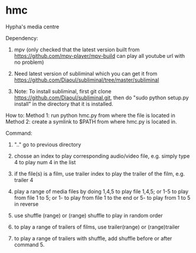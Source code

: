 # hmc
Hypha's media centre

Dependency:
1. mpv (only checked that the latest version built from https://github.com/mpv-player/mpv-build can play all youtube url with no problem)

2. Need latest version of subliminal which you can get it from https://github.com/Diaoul/subliminal/tree/master/subliminal
3. Note: To install subliminal,  first git clone https://github.com/Diaoul/subliminal.git, then do "sudo python setup.py install" in the directory that it is installed.
      

How to:
Method 1: run python hmc.py from where the file is located in 
Method 2: create a symlink to $PATH from where hmc.py is located in.

Command:

1. ".." go to previous directory

2. chosse an index to play corresponding audio/video file, e.g. simply type 4 to play num 4 in the list

3. if the file(s) is a film, use trailer index to play the trailer of the film, e.g. trailer 4

4. play a range of media files by doing 
   1,4,5 to play file 1,4,5; 
   or 1-5 to play from file 1 to 5; 
   or 1- to play from file 1 to the end
   or 5- to play from 1 to 5 in reverse

5. use shuffle (range) or (range) shuffle to play in random order

6. to play a range of trailers of films, use trailer(range) or (range)trailer

7. to play a range of trailers with shuffle, add shuffle before or after command 5.


